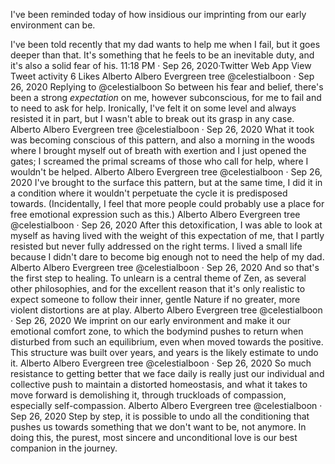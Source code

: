 I've been reminded today of how insidious our imprinting from our early environment can be.

I've been told recently that my dad wants to help me when I fail, but it goes deeper than that. It's something that he feels to be an inevitable duty, and it's also a solid fear of his.
11:18 PM · Sep 26, 2020·Twitter Web App
View Tweet activity
6
 Likes
Alberto Albero
Evergreen tree
@celestialboon
·
Sep 26, 2020
Replying to 
@celestialboon
So between his fear and belief, there's been a strong *expectation* on me, however subconscious, for me to fail and to need to ask for help. Ironically, I've felt it on some level and always resisted it in part, but I wasn't able to break out its grasp in any case.
Alberto Albero
Evergreen tree
@celestialboon
·
Sep 26, 2020
What it took was becoming conscious of this pattern, and also a morning in the woods where I brought myself out of breath with exertion and I just opened the gates; I screamed the primal screams of those who call for help, where I wouldn't be helped.
Alberto Albero
Evergreen tree
@celestialboon
·
Sep 26, 2020
I've brought to the surface this pattern, but at the same time, I did it in a condition where it wouldn't perpetuate the cycle it is predisposed towards. (Incidentally, I feel that more people could probably use a place for free emotional expression such as this.)
Alberto Albero
Evergreen tree
@celestialboon
·
Sep 26, 2020
After this detoxification, I was able to look at myself as having lived with the weight of this expectation of me, that I partly resisted but never fully addressed on the right terms. I lived a small life because I didn't dare to become big enough not to need the help of my dad.
Alberto Albero
Evergreen tree
@celestialboon
·
Sep 26, 2020
And so that's the first step to healing. To unlearn is a central theme of Zen, as several other philosophies, and for the excellent reason that it's only realistic to expect someone to follow their inner, gentle Nature if no greater, more violent distortions are at play.
Alberto Albero
Evergreen tree
@celestialboon
·
Sep 26, 2020
We imprint on our early environment and make it our emotional comfort zone, to which the bodymind pushes to return when disturbed from such an equilibrium, even when moved towards the positive. This structure was built over years, and years is the likely estimate to undo it.
Alberto Albero
Evergreen tree
@celestialboon
·
Sep 26, 2020
So much resistance to getting better that we face daily is really just our individual and collective push to maintain a distorted homeostasis, and what it takes to move forward is demolishing it, through truckloads of compassion, especially self-compassion.
Alberto Albero
Evergreen tree
@celestialboon
·
Sep 26, 2020
Step by step, it is possible to undo all the conditioning that pushes us towards something that we don't want to be, not anymore. In doing this, the purest, most sincere and unconditional love is our best companion in the journey.